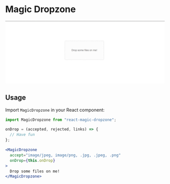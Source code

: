 # Magic Dropzone

![screenshot](./demo.png)

## Usage

Import `MagicDropzone` in your React component:

```javascript static
import MagicDropzone from "react-magic-dropzone";
```

```jsx
onDrop = (accepted, rejected, links) => {
  // Have fun
};
```

```jsx
<MagicDropzone
  accept="image/jpeg, image/png, .jpg, .jpeg, .png"
  onDrop={this.onDrop}
>
  Drop some files on me!
</MagicDropzone>
```
